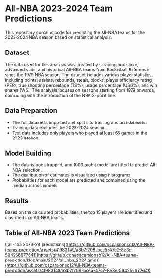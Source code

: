 # All-NBA 2023-2024 Team Predictions

This repository contains code for predicting the All-NBA teams for the 2023-2024 NBA season based on statistical analysis.

## Dataset
The data used for this analysis was created by scraping box score, advanced stats, and historical All-NBA teams from Basketball Reference since the 1979 NBA season. The dataset includes various player statistics, including points, assists, rebounds, steals, blocks, player efficiency rating (PER), true shooting percentage (TS%), usage percentage (USG%), and win shares (WS). The analysis focuses on seasons starting from 1979 onwards, coinciding with the introduction of the NBA 3-point line.

## Data Preparation
- The full dataset is imported and split into training and test datasets.
- Training data excludes the 2023-2024 season.
- Test data includes only players who played at least 65 games in the 2023 season.

## Model Building
- The data is bootstrapped, and 1000 probit model are fitted to predict All-NBA selection.
- The distribution of estimates is visualized using histograms.
- Probabilities for each model are predicted and combined using the median across models.

## Results
Based on the calculated probabilities, the top 15 players are identified and classified into All-NBA teams.

## Table of All-NBA 2023 Team Predictions
![all-nba 2023-24 predictions]([https://github.com/oscaralonso12/All-NBA-teams-prediction/assets/41983149/a3b7f208-bce5-47c2-8e3e-594256677641](https://github.com/oscaralonso12/All-NBA-teams-prediction/blob/main/2024/all_nba_2024.qmd)](https://github.com/oscaralonso12/All-NBA-teams-prediction/assets/41983149/a3b7f208-bce5-47c2-8e3e-594256677641)
